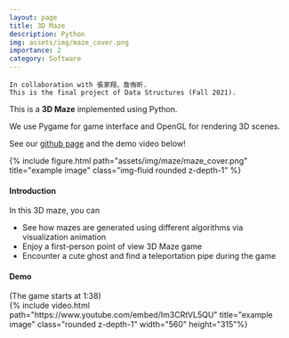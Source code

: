 ```yaml
---
layout: page
title: 3D Maze
description: Python
img: assets/img/maze_cover.png
importance: 2
category: Software
---
```


    In collaboration with 張家翔、詹侑昕.
    This is the final project of Data Structures (Fall 2021).

<div class="row">
    <div class="col-sm-4 mt-3 mt-md-0">
        <p>This is a <b>3D Maze</b> implemented using Python. </p>
        <p>We use Pygame for game interface and OpenGL for rendering 3D scenes.</p>
        <p>See our <a href="https://github.com/Chenyungchin/Maze_Escape-3D">github page</a> and the demo video below!</p>
    </div>
    <div class="col-sm-8 mt-3 mt-md-0">
        {% include figure.html path="assets/img/maze/maze_cover.png" title="example image" class="img-fluid rounded z-depth-1" %}
    </div>
</div>
<h4><strong>Introduction</strong></h4>

In this 3D maze, you can
<ul>
    <li>See how mazes are generated using different algorithms via visualization animation</li>
    <li>Enjoy a first-person point of view 3D Maze game</li>
    <li>Encounter a cute ghost and find a teleportation pipe during the game</li>
</ul>

<h4><strong>Demo</strong></h4>
(The game starts at 1:38)
<div class="row">
    <div class="col-sm mt-3 mt-md-0">
        {% include video.html path="https://www.youtube.com/embed/Im3CRtVL5QU" title="example image" class="rounded z-depth-1" width="560" height="315"%}
    </div>
</div>
